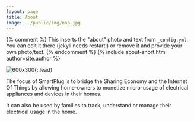 ```yaml
---
layout: page
title: About
image: ../public/img/nap.jpg
---
```


{% comment %}
  This inserts the "about" photo and text from `_config.yml`.
  You can edit it there (jekyll needs restart!) or remove it and provide your own photo/text.
{% endcomment %}
{% include about-short.html author=site.author %}


![600x300](../public/img/suny.png "SUNY New Paltz: Team with advisor"){:.lead}



The focus of SmartPlug is to bridge the Sharing Economy and the Internet Of Things by allowing home-owners to monetize micro-usage of electrical appliances and devices in their homes.

It can also be used by families to track, understand or manage their electrical usage in the home.

